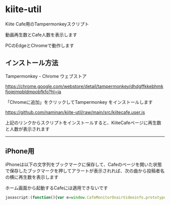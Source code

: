 # kiite-util

Kiite Cafe用のTampermonkeyスクリプト

動画再生数とCafe人数を表示します

PCのEdgeとChromeで動作します

## インストール方法
Tampermonkey - Chrome ウェブストア

https://chrome.google.com/webstore/detail/tampermonkey/dhdgffkkebhmkfjojejmpbldmpobfkfo?hl=ja

「Chromeに追加」をクリックしてTampermonkey をインストールします

https://github.com/naminan/kiite-util/raw/main/src/kiitecafe.user.js

上記のリンクからスクリプトをインストールすると、KiiteCafeページに再生数と人数が表示されます

---

## iPhone用
iPhoneは以下の文字列をブックマークに保存して、Cafeのページを開いた状態で保存したブックマークを押してアラートが表示されれば、次の曲から投稿者名の横に再生数を表示します

ホーム画面から起動するCafeには適用できないです

```javascript
javascript:(function(){var e=window.CafeMonitorOnairVideoinfo.prototype;if(!e.update_){e.update_=e.update;e.update=function(){var n=cafe.onair.now_playing;n.artist_name+=' '+Number(n.baseinfo.view_counter).toLocaleString()+'再生';this.update_()}}alert('投稿者名の横に再生数表示します')})();
```
